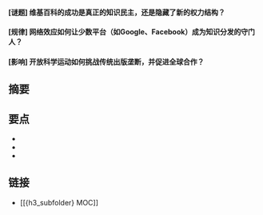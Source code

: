 #### [谜题] 维基百科的成功是真正的知识民主，还是隐藏了新的权力结构？


#### [规律] 网络效应如何让少数平台（如Google、Facebook）成为知识分发的守门人？


#### [影响] 开放科学运动如何挑战传统出版垄断，并促进全球合作？


## 摘要


## 要点

- 
- 
- 

## 链接

- [[{h3_subfolder} MOC]]
